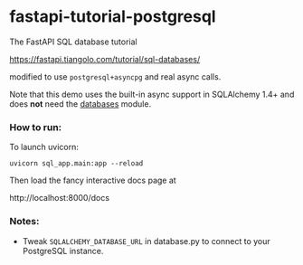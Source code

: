 # fastapi-tutorial-postgresql 

The FastAPI SQL database tutorial 

https://fastapi.tiangolo.com/tutorial/sql-databases/

modified to use `postgresql+asyncpg` and real async calls. 

Note that this demo uses the built-in async support in SQLAlchemy 1.4+ and does **not** need the [databases](https://pypi.org/project/databases/) module. 

### How to run:

To launch uvicorn:    

```
uvicorn sql_app.main:app --reload
```

Then load the fancy interactive docs page at    
  
http://localhost:8000/docs

### Notes:

- Tweak `SQLALCHEMY_DATABASE_URL` in database.py to connect
to your PostgreSQL instance.
